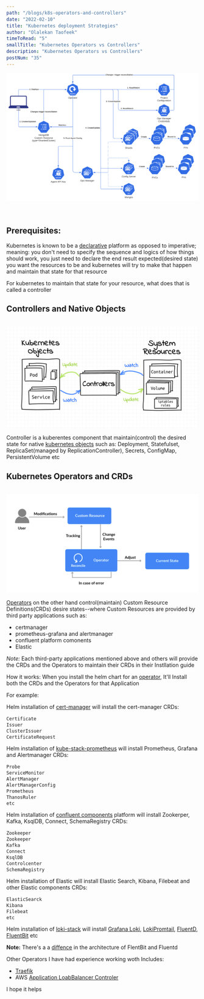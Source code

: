 ```yaml
---
path: "/blogs/k8s-operators-and-controllers"
date: "2022-02-10"
title: "Kubernetes deployment Strategies"
author: "Olalekan Taofeek"
timeToRead: "5"
smallTitle: "Kubernetes Operators vs Controllers"
description: "Kubernetes Operators vs Controllers"
postNum: "35"
---
```


<img src="./k8s-ops-and-objs.png"/>
<br/>
<br/>
<br/>

## Prerequisites:

Kubernetes is known to be a [declarative](https://kubernetes.io/docs/tasks/manage-kubernetes-objects/declarative-config/) platform as opposed to imperative; meaning: you don't need to specify the sequence and logics of how things should work, you just need to declare the end result expected(desired state) you want the resources to be and kubernetes will try to make that happen and maintain that state for that resource

For kubernetes to maintain that state for your resource, what does that is called a controller

## Controllers and Native Objects

<br/>
<img src="./k8s-objects.png"/>

Controller is a kuberentes component that maintain(control) the desired state for native [kubernetes objects](https://kubernetes.io/docs/concepts/overview/working-with-objects/kubernetes-objects/) such as: Deployment, Statefulset, ReplicaSet(managed by ReplicationController), Secrets, ConfigMap, PersistentVolume etc


## Kubernetes Operators and CRDs

<br/>
<img src="./k8s-operators.png"/>

[Operators](https://kubernetes.io/docs/concepts/extend-kubernetes/operator/) on the other hand control(maintain) Custom Resource Definitions(CRDs) desire states--where Custom Resources are provided by third party applications such as:

- certmanager
- prometheus-grafana and alertmanager
- confluent platform comonents
- Elastic 

_Note:_ Each third-party applications mentioned above and others will provide the CRDs and the Operators to maintain their CRDs in their Instllation guide

How it works: When you install the helm chart for an [operator](https://operatorhub.io/), It'll Install both the CRDs and the Operators for that Application

For example:

Helm installation of [cert-manager](https://artifacthub.io/packages/helm/appscode/cert-manager-crds) will install the cert-manager CRDs:
```
Certificate
Issuer
ClusterIssuer
CertificateRequest
```

Helm installation of [kube-stack-prometheus](https://artifacthub.io/packages/helm/prometheus-community/kube-prometheus-stack) will install Prometheus, Grafana and Alertmanager CRDs:
```
Probe
ServiceMonitor
AlertManager
AlertManagerConfig
Prometheus
ThanosRuler
etc
```

Helm installation of [confluent components](https://docs.confluent.io/operator/current/co-deploy-cfk.html) platform will install Zookerper, Kafka, KsqlDB, Connect, SchemaRegistry CRDs:
```
Zookeeper
Zookeeper
Kafka
Connect
KsqlDB
Controlcenter
SchemaRegistry 
```

Helm installation of Elastic will install Elastic Search, Kibana, Filebeat and other Elastic components CRDs:
```
ElasticSearck
Kibana
Filebeat
etc
```
Helm installation of [loki-stack](https://grafana.com/docs/loki/latest/installation/helm/) will install [Grafana Loki](https://grafana.com/oss/loki/), [LokiPromtail](https://grafana.com/docs/loki/latest/clients/promtail/), [FluentD](https://www.fluentd.org/), [FluentBit](https://fluentbit.io/) etc

__Note:__ There's a a [diffence](https://logz.io/blog/fluentd-vs-fluent-bit/) in the architecture of FlentBit and Fluentd

Other Operators I have had experience working woth Includes:
- [Traefik](https://github.com/traefik/traefik-helm-chart)
- AWS [Application LoabBalancer Controler](https://artifacthub.io/packages/helm/aws/aws-load-balancer-controller) 



I hope it helps